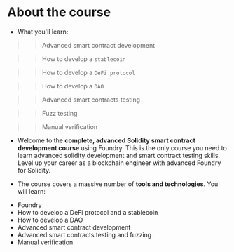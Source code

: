 # About the course
- What you'll learn:

>> Advanced smart contract development

>> How to develop a `stablecoin`

>> How to develop a `DeFi protocol`

>> How to develop a `DAO`

>> Advanced smart contracts testing

>> Fuzz testing

>> Manual verification


- Welcome to the **complete, advanced Solidity smart contract development course** using Foundry. This is the only course you need to learn advanced solidity development and smart contract testing skills. Level up your career as a blockchain engineer with advanced Foundry for Solidity.

- The course covers a massive number of **tools and technologies**. You will learn:

* Foundry
* How to develop a DeFi protocol and a stablecoin
* How to develop a DAO
* Advanced smart contract development
* Advanced smart contracts testing and fuzzing
* Manual verification
